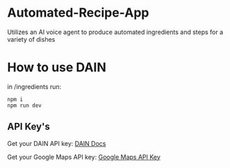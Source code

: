 # Automated-Recipe-App
Utilizes an AI voice agent to produce automated ingredients and steps for a variety of dishes

# How to use DAIN

in /ingredients run:
```
npm i
npm run dev
```

## API Key's

Get your DAIN API key:
[DAIN Docs](https://docs.dain.org/docs/getting-started/services/services-sdk)

Get your Google Maps API key:
[Google Maps API Key](https://developers.google.com/maps/documentation/javascript/get-api-key)
